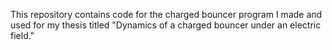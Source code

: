 This repository contains code for the charged bouncer program I made and used for my thesis titled "Dynamics of a charged bouncer under an electric field."
